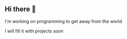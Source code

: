 ## Hi there 👋
I'm working on programming to get away from the world

I will fill it with projects soon
